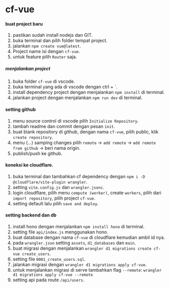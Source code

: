 # cf-vue

#### buat project baru
1. pastikan sudah install nodejs dan GIT.
2. buka terminal dan pilih folder tempat project.
3. jalankan `npm create vue@latest`.
4. Project name isi dengan `cf-vue`.
5. untuk feature pilih `Router` saja.

##### menjalankan project
1. buka folder `cf-vue` di vscode.
2. buka terminal yang ada di vscode dengan ctrl + `.
3. install dependency project dengan menjalankan `npm install` di terminal.
4. jalankan project dengan menjalankan `npm run dev` di terminal.

#### setting github
1. menu source control di vscode pilih `Initialize Repository`.
2. tambah readme dan commit dengan pesan `init`.
3. buat blank repository di github, dengan nama `cf-vue`, pilih public, klik `create repository`.
4. menu (...) samping changes pilih `remote` -> `add remote` -> `add remote from github` -> beri nama origin.
5. publish/push ke github.

#### koneksi ke cloudflare.
1. buka terminal dan tambahkan cf dependency dengan `npm i -D @cloudflare/vite-plugin wrangler`.
2. setting `vite.config.js` dan `wrangler.jsonc`.
3. login cloudflare, pilih menu `compute (worker)`, create `workers`, pilih dari `import repository`, pilih project `cf-vue`.
4. setting default lalu pilih `save and deploy`.

#### setting backend dan db
1. install hono dengan menjalankan `npm install hono` di terminal.
2. setting file `api/index.js` menggunakan hono.
3. buat database dengan nama `cf-vue` di cloudflare kemudian ambil id nya.
4. pada `wrangler.json` setting `assets`, `d1_databases` dan `main`.
5. buat migrasi dengan menjalankan `wrangler d1 migrations create cf-vue create_users`.
6. setting file `0001_create_users.sql`.
7. jalankan migrasi dengan `wrangler d1 migrations apply cf-vue`.
8. untuk menjalankan migrasi di serve tambahkan flag `--remote`: `wrangler d1 migrations apply cf-vue --remote`
9. setting api pada route `/api/users`.
